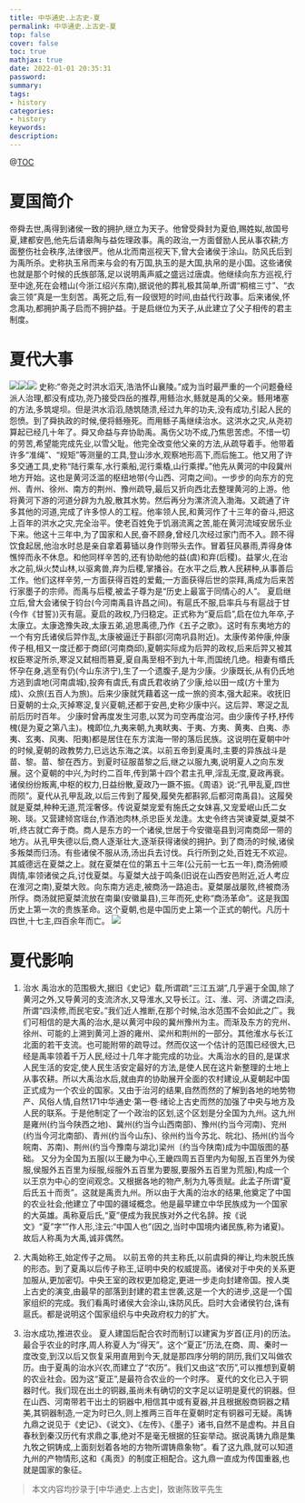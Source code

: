 ```yaml
---
title: 中华通史.上古史-夏
permalink: 中华通史.上古史-夏
top: false
cover: false
toc: true
mathjax: true
date: 2022-01-01 20:35:31
password:
summary:
tags:
- history
categories:
- history
keywords:
description:
---
```

@[TOC](夏代)

# 夏国简介
帝舜去世,禹得到诸侯一致的拥护,继立为天子。他曾受舜封为夏伯,赐姓姒,故国号夏,建都安邑,他先后请皋陶与益佐理政事。禹的政治,一方面督励人民从事农耕;方面整伤社会秩序,法律很严。他从北而南巡视天下,曾大会诸侯于涂山。防风氏后到为禹所杀。史称执玉帛而来与会的有万国,执玉的是大国,执帛的是小国。这些诸侯也就是那个时候的氏族部落,足以说明禹声威之盛远过唐虞。他继续向东方巡视,行至中途,死在会稽山(今浙江绍兴东南),据说他的葬礼极其简单,所谓“桐棺三寸”、“衣衾三领”真是一生刻苦。禹死之后,有一段很短的时间,由益代行政事。后来诸侯,怀念禹功,都拥护禹子启而不拥护益。于是启继位为天子,从此建立了父子相传的君主制度。


# 夏代大事
![](中华通史-上古史-夏/20210703105815619.png)![](中华通史-上古史-夏/20210703105831609.png)![](中华通史-上古史-夏/20210703105920999.png)
史称:“帝尧之时洪水滔天,浩浩怀山襄陵。”成为当时最严重的一个问题叠经派人治理,都没有成功,尧乃接受四岳的推荐,用鲧治水,鲧就是禹的父亲。鲧用堵塞的方法,多筑堤坝。但是洪水滔滔,随筑随溃,经过九年的功夫,没有成功,引起人民的怨愤。到了舜执政的时候,便将鲧殛死。而用鲧子禹继续治水。这洪水之灾,从尧初算起已经几十年了。舜又命益与弃协助禹。禹伤父功不成,乃焦思苦虑。不惜一切的劳苦,希望能完成先业,以雪父耻。他完全改变他父亲的方法,从疏导着手。他带着许多“准绳”、“规矩”等测量的工具,登山涉水,观察地形高下,而后施工。他又用了许多交通工具,史称“陆行乘车,水行乘船,泥行乘橇,山行乘撵。”他先从黄河的中段冀州地方开始。这也是黄河泛滥的枢纽地带(今山西、河南之间)。一步步的向东方的兖州、青州、徐州、南方的荆州、豫州疏导,最后又折向西北去整理黄河的上游。他将黄河下游的河道分辟为九股,散其水势。然后再分为漯济流入渤海。又疏通了许多其他的河道,完成了许多惊人的工程。他率领人民,和黄河作了十三年的奋斗,把这上百年的洪水之灾,完全治平。使老百姓免于饥溺流离之苦,能在黄河流域安居乐业下来。他这十三年中,为了国家和人民,奋不顾身,曾经几次经过家门而不入。顾不得饮食起居,他治水时总是亲自拿着募锸以身作则带头去作。冒着狂风暴雨,弄得身体憔悴而永不休息。和他同样辛苦的,还有协助他的益(虞)和弃(后稷)。益掌火,在治水之前,纵火焚山林,以驱禽兽,弃为后稷,掌播谷。在水平之后,教人民耕种,从事善后工作。他们这样辛劳,一方面获得百姓的爱戴;一方面获得后世的崇拜,禹成为后来苦行家墨子的宗师。而禹与后稷,被孟子尊为是“历史上最富于同情心的人”。
    夏启继立后,曾大会诸侯于钧台(今河南禹县许昌之间)。有扈氏不服,启率兵与有扈战于甘(今作《甘誓》)灭有扈。夏启的政权,乃归稳定。正式称为“夏后启”,启在位九年卒,子太康立。太康逸豫失政,太康五弟,追思禹德,乃作《五子之歌》。这时有东夷地方的一个有穷氏诸侯后羿作乱,太康被逼迁于斟部(河南巩县附近)。太康传弟仲康,仲康传子相,相又一度迁都于商邱(河南商邱),夏朝实际成为后羿的政权,后来后羿又被其权臣寒浞所杀,寒浞又弑相而篡夏,夏自禹至相不到九十年,而国统几绝。相妻有缗氏怀孕在身,逃至有仍(今山东济宁),生了一个遗腹子,是为少康。少康既长,从有仍氏地方逃到虞地(河南虞城),投奔有虞氏,有虞氏君收纳了少康,给以田一成(方十里为成)、众旅(五百人为旅)。后来少康就凭藉着这一成一旅的资本,强大起来。收抚旧日夏朝的士众,灭掉寒浞,复兴夏朝,还都于安邑,史称少康中兴。这后羿、寒浞之乱前后历时百年。
少康时曾再度发生河患,以冥为司空再度治河。由少康传子杼,杼传槐(是为夏之第八主)。槐即位,九夷来朝,九夷畎夷、于夷、方夷、黄夷、白夷、赤夷、玄夷、风夷、阳夷)都是居住在东方滨海一带的落后民族。这说明在夏朝中叶的时候,夏朝的政教势力,已远达东海之滨。以前五帝到夏禹时,主要的异族战斗是苗、黎。苗、黎在西方。到夏时征服苗黎之后,继之以服九夷,说明夏人之向东发展。这个夏朝的中兴,为时约二百年,传到第十四个君主孔甲,淫乱无度,夏政再衰。诸侯纷纷叛离,中枢的权力,日益纷散,夏政乃一蹶不振。《周语》说:“孔甲乱夏,四世而陨”。夏代从孔甲乱政,以后三传到了履癸,履癸先都斟郛,后都河南禹县)。这履癸就是夏桀,种种无道,荒淫奢侈。传说夏桀宠爱有施氏之女妹喜,又宠爱岷山氏二女琬、琰。又营建倾宫瑶台,作酒池肉林,杀忠臣关龙逢。太史令终古哭谏夏桀,夏桀不听,终古就亡奔于商。商人是东方的一个诸侯,世居于今安徽亳县到河南商邱一带的地方。从孔甲失德以后,商人逐渐壮大,逐渐获得诸侯的拥护。到了商汤的时候,诸侯多叛桀而归汤。有些诸侯不服从汤,汤出兵去讨伐。兵行所到之处,百姓无不欢迎。其威德远在夏桀之上。就在夏桀在位的第五十三年(公元前一七五一年),商汤俯顺舆情,率领诸侯之兵,讨伐夏桀。与夏桀大战于鸣条(旧说在山西安邑附近,近人考应在淮河之南),夏桀大败。向东南方逃走,被商汤一路追击。夏桀屡战屡败,终被商汤所俘。商汤就把夏桀流放在南巢(安徽巢县),三年而死,史称“商汤革命”。这是我国历史上第一次的贵族革命。这个夏朝,也是中国历史上第一个正式的朝代。凡历十四世,十七主,四百余年而亡。
![](中华通史-上古史-夏/20210703111602157.png)
# 夏代影响

 1.  治水
禹治水的范围极大,据旧《史记》载,所谓疏“三江五湖”,几乎遍于全国,除了黄河之外,又导黄河的支流济水,又导淮水,又导长江。江、淮、河、济谓之四渎,所谓“四渎修,而民宅安。”我们近人推断,在那个时候,治水范围不会如此之广。我们可相信的是大禹的治水,是以黄河中段的冀州豫州为主。而渐及东方的兖州、徐州、可能的上溯到黄河上游的雍州、梁州和荆州的一部分。其他淮水与长江北面的若干支流。也可能附带的疏导过。然而仅这一个估计的范围已经很大,已经是禹率领着千万人民,经过十几年才能完成的功业。大禹治水的目的,是谋求人民生活的安定,使人民生活安定最好的方法,是使人民在这片新整理的土地上从事农耕。所以大禹治水后,就由弃的协助展开全面的农村建设,从夏朝起中国正式成为一个农业的国家。又由于治河的结果,自然而然的了解到各地的地势物产、风俗人情,自然171中华通史·第一卷·绪论上古史而然的加强了中央与地方及人民的联系。于是他制定了一个政治的区划,这个区划是分全国为九州。这九州是雍州(约当今陕西之地)、冀州(约当今山西南部)、豫州(约当今河南)、兖州(约当今河北南部)、青州(约当今山东)、徐州约当今苏北、皖北)、扬州(约当今皖南、苏南)、荆州(约当今豫南与湖北)梁州〔约当今陕南)成为中国版图的基础。
    又分为全国为五服(以王畿为中心,王畿四周五百里内为甸服,五百里外为侯服,侯服外五百里为绥服,绥服外五百里为要服,要服外五百里为荒服),构成一个以王京为中心的空间观念。又根据各地的物产,制为九等贡赋。此孟子所谓“夏后氏五十而贡”。这就是禹贡九州。所以由于大禹的治水的结果,他奠定了中国的农业社会;他建立了中国的疆域概念。他是最早建立中华民族成为一个国家的大英雄。禹称夏后氏,“夏”便成为我民族对外之代名辞。按《说文》“夏”字“”作人形,注云:“中国人也”(因之,当时中国境内诸民族,称为诸夏)。故后人称禹为大禹,诚非偶然。

 2. 大禹始称王,始定传子之局。
    以前五帝的共主称氏,以前虞舜的禅让,均未脱氏族的形态。到了夏禹以后传子称王,证明中央的权威提高。诸侯对于中央的关系更加服从,更加密切。中央王室的政权更加稳定,更进一步走向封建帝国。按人类上古史的演变,由最早的部落到封建的君主世袭,这是一个大的进步,这是一个国家组织的完成。我们看禹时诸侯大会涂山,诛防风氏。启时大会诸侯钓台,诛有扈氏。都是说明这个国家组织与中央政府权力的扩大。

 3. 治水成功,推进农业。
夏人建国后配合农时而制订以建寅为岁首(正月)的历法。最合乎农业的时序,周人称夏人为“得天”。这个“夏正”历法,在商、周、秦时一度改变,到汉以后又恢复采用直用到今天,就是那四序分明的阴历,我们又叫做农历。由于夏禹的治水兴农,而建立了“农历”。我们又由这“农历”,可以推想到夏朝的农业社会。因为这“夏正”,是最符合农业的一个时序。
夏代的文化已入于铜器时代。我们现在出土的铜器,虽尚未有确切的文字足以证明是夏代的铜器。但在山西、河南带若干出土的铜器中,相信其中或有夏器,并且根据殷商铜器之精美,其铜器制造,一定为时已久,则上推两三百年在夏朝时定有铜器可无疑。禹铸九鼎之说见于《史记》、《说文》、《左传》、《墨子》诸书,自然不是虚构。并且自春秋到秦汉历代有求鼎之事,绝对不是毫无根据的狂妄举动。据说禹铸九鼎是集九牧之铜铸成,上面刻划着各地的方物所谓铸鼎象物”。看了这九鼎,就可以知道九州的产物情形,这和《禹贡》的制度正相配合。这九鼎一直成为传国重器,也就是国家的象征。

> 本文内容均抄录于[中华通史.上古史]，致谢陈致平先生